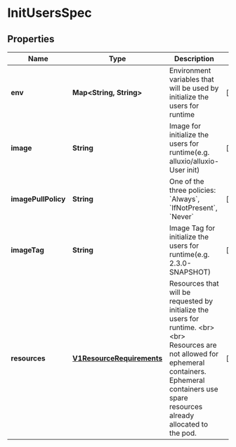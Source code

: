 
# InitUsersSpec

## Properties
Name | Type | Description | Notes
------------ | ------------- | ------------- | -------------
**env** | **Map&lt;String, String&gt;** | Environment variables that will be used by initialize the users for runtime |  [optional]
**image** | **String** | Image for initialize the users for runtime(e.g. alluxio/alluxio-User init) |  [optional]
**imagePullPolicy** | **String** | One of the three policies: &#x60;Always&#x60;, &#x60;IfNotPresent&#x60;, &#x60;Never&#x60; |  [optional]
**imageTag** | **String** | Image Tag for initialize the users for runtime(e.g. 2.3.0-SNAPSHOT) |  [optional]
**resources** | [**V1ResourceRequirements**](V1ResourceRequirements.md) | Resources that will be requested by initialize the users for runtime. &lt;br&gt; &lt;br&gt; Resources are not allowed for ephemeral containers. Ephemeral containers use spare resources already allocated to the pod. |  [optional]



